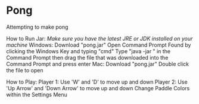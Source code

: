# Pong
Attempting to make pong 

How to Run Jar:
    *Make sure you have the latest JRE or JDK installed on your machine*
    Windows:
        Download "pong.jar"
        Open Command Prompt
            Found by clicking the Windows Key and typing "cmd"
        Type "java -jar " in the Command Prompt then drag the file that was downloaded into the Command Prompt and press enter
    Mac:
        Download "pong.jar"
        Double click the file to open

How to Play:
    Player 1: Use 'W' and 'D' to move up and down
    Player 2: Use 'Up Arrow' and 'Down Arrow' to move up and down
    Change Paddle Colors within the Settings Menu

